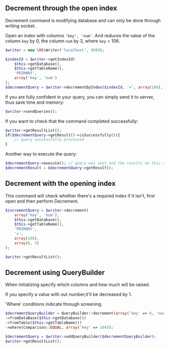 Decrement through the open index
------------
Decrement command is modifying database and can only be done through writing socket.

Open an index with columns `'key', 'num'`. And reduces the value of the column `key` by 0, the column `num` by 3, where `key` = 106.

```php
$writer = new \HS\Writer('localhost', 9999);

$indexId = $writer->getIndexId(
    $this->getDatabase(),
    $this->getTableName(),
    'PRIMARY',
    array('key', 'num')
);
$decrementQuery = $writer->decrementByIndex($indexId, '=', array(106), array(0, 3));
```

If you are fully confident in your query, you can simply send it to server, thus save time and memory:

```php
$writer->sendQueries();
```

If you want to check that the command completed successfully:

```php
$writer->getResultList();
if($decrementQuery->getResult()->isSuccessfully()){
    // query successfully processed
}
```

Another way to execute the query:
```php
$decrementQuery->execute(); // query was sent and the results on this query and all from the queue were parsed
$decrementResult = $decrementQuery->getResult();
```

Decrement with the opening index
------------
This command will check whether there's a required index if it isn't, first open and then perform Decrement.

```php
$incrementQuery = $writer->decrement(
    array('key', 'num'),
    $this->getDatabase(),
    $this->getTableName(),
    'PRIMARY',
    '=',
    array(106),
    array(0, 5)
);

$writer->getResultList();
```

Decrement using QueryBuilder
------------
When initializing specify which columns and how much will be raised.

If you specify a value with out number,it'll be decreased by 1.

'Where' conditions indicate through screening.

```php
$decrementQueryBuilder = QueryBuilder::decrement(array('key' => 0, 'num'))
->fromDataBase($this->getDatabase())
->fromTable($this->getTableName())
->where(Comparison::EQUAL, array('key' => 104));

$decrementQuery = $writer->addQueryBuilder($decrementQueryBuilder);
$writer->getResultList();
```
```
